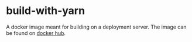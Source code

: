 # build-with-yarn
A docker image meant for building on a deployment server. The image can be found on [docker hub](https://hub.docker.com/r/twelvenights/build-with-yarn/).
